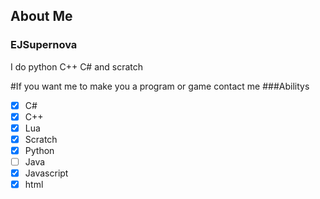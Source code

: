 ## About Me
### EJSupernova

I do python C++ C# and scratch

#If you want me to make you a program or game contact me 
###Abilitys
- [x] C#
- [x] C++
- [x] Lua
- [x] Scratch
- [x] Python
- [ ] Java
- [x] Javascript
- [x] html
